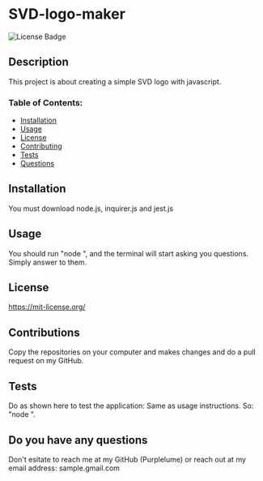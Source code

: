 # SVD-logo-maker 

![License Badge](https://shields.io/badge/license-MIT-blue)

## Description
This project is about creating a simple SVD logo with javascript.

### Table of Contents:
* [Installation](#installation)
* [Usage](#usage)
* [License](#license)
* [Contributing](#contributions)
* [Tests](#tests)
* [Questions](#do-you-have-any-questions)

## Installation  
You must download node.js, inquirer.js and jest.js

## Usage
You should run "node ", and the terminal will start asking you questions. Simply answer to them.

## License
https://mit-license.org/

## Contributions
Copy the repositories on your computer and makes changes and do a pull request on my GitHub.

## Tests
Do as shown here to test the application:
Same as usage instructions. So: "node ".

## Do you have any questions
Don't esitate to reach me at my GitHub (Purplelume) or reach out at my email address: sample.gmail.com
